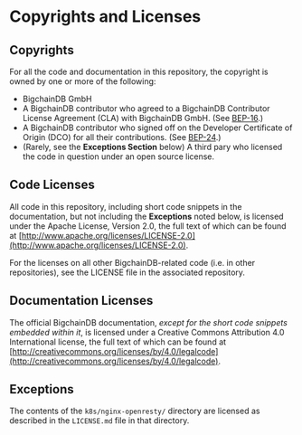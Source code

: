 # Copyrights and Licenses

## Copyrights

For all the code and documentation in this repository, the copyright is owned by one or more of the following:

- BigchainDB GmbH
- A BigchainDB contributor who agreed to a BigchainDB Contributor License Agreement (CLA) with BigchainDB GmbH. (See [BEP-16](https://github.com/corechaindb/BEPs/tree/master/16).)
- A BigchainDB contributor who signed off on the Developer Certificate of Origin (DCO) for all their contributions. (See [BEP-24](https://github.com/corechaindb/BEPs/tree/master/24).)
- (Rarely, see the **Exceptions Section** below) A third pary who licensed the code in question under an open source license.

## Code Licenses

All code in this repository, including short code snippets in the documentation, but not including the **Exceptions** noted below, is licensed under the Apache License, Version 2.0, the full text of which can be found at [http://www.apache.org/licenses/LICENSE-2.0](http://www.apache.org/licenses/LICENSE-2.0).

For the licenses on all other BigchainDB-related code (i.e. in other repositories), see the LICENSE file in the associated repository.

## Documentation Licenses

The official BigchainDB documentation, _except for the short code snippets embedded within it_, is licensed under a Creative Commons Attribution 4.0 International license, the full text of which can be found at [http://creativecommons.org/licenses/by/4.0/legalcode](http://creativecommons.org/licenses/by/4.0/legalcode).

## Exceptions

The contents of the `k8s/nginx-openresty/` directory are licensed as described in the `LICENSE.md` file in that directory.
